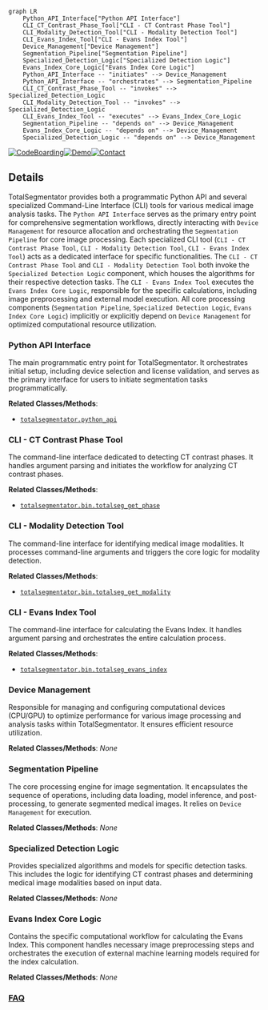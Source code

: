 ```mermaid
graph LR
    Python_API_Interface["Python API Interface"]
    CLI_CT_Contrast_Phase_Tool["CLI - CT Contrast Phase Tool"]
    CLI_Modality_Detection_Tool["CLI - Modality Detection Tool"]
    CLI_Evans_Index_Tool["CLI - Evans Index Tool"]
    Device_Management["Device Management"]
    Segmentation_Pipeline["Segmentation Pipeline"]
    Specialized_Detection_Logic["Specialized Detection Logic"]
    Evans_Index_Core_Logic["Evans Index Core Logic"]
    Python_API_Interface -- "initiates" --> Device_Management
    Python_API_Interface -- "orchestrates" --> Segmentation_Pipeline
    CLI_CT_Contrast_Phase_Tool -- "invokes" --> Specialized_Detection_Logic
    CLI_Modality_Detection_Tool -- "invokes" --> Specialized_Detection_Logic
    CLI_Evans_Index_Tool -- "executes" --> Evans_Index_Core_Logic
    Segmentation_Pipeline -- "depends on" --> Device_Management
    Evans_Index_Core_Logic -- "depends on" --> Device_Management
    Specialized_Detection_Logic -- "depends on" --> Device_Management
```

[![CodeBoarding](https://img.shields.io/badge/Generated%20by-CodeBoarding-9cf?style=flat-square)](https://github.com/CodeBoarding/GeneratedOnBoardings)[![Demo](https://img.shields.io/badge/Try%20our-Demo-blue?style=flat-square)](https://www.codeboarding.org/demo)[![Contact](https://img.shields.io/badge/Contact%20us%20-%20contact@codeboarding.org-lightgrey?style=flat-square)](mailto:contact@codeboarding.org)

## Details

TotalSegmentator provides both a programmatic Python API and several specialized Command-Line Interface (CLI) tools for various medical image analysis tasks. The `Python API Interface` serves as the primary entry point for comprehensive segmentation workflows, directly interacting with `Device Management` for resource allocation and orchestrating the `Segmentation Pipeline` for core image processing. Each specialized CLI tool (`CLI - CT Contrast Phase Tool`, `CLI - Modality Detection Tool`, `CLI - Evans Index Tool`) acts as a dedicated interface for specific functionalities. The `CLI - CT Contrast Phase Tool` and `CLI - Modality Detection Tool` both invoke the `Specialized Detection Logic` component, which houses the algorithms for their respective detection tasks. The `CLI - Evans Index Tool` executes the `Evans Index Core Logic`, responsible for the specific calculations, including image preprocessing and external model execution. All core processing components (`Segmentation Pipeline`, `Specialized Detection Logic`, `Evans Index Core Logic`) implicitly or explicitly depend on `Device Management` for optimized computational resource utilization.

### Python API Interface
The main programmatic entry point for TotalSegmentator. It orchestrates initial setup, including device selection and license validation, and serves as the primary interface for users to initiate segmentation tasks programmatically.


**Related Classes/Methods**:

- <a href="https://github.com/wasserth/TotalSegmentator/blob/master/totalsegmentator/python_api.py" target="_blank" rel="noopener noreferrer">`totalsegmentator.python_api`</a>


### CLI - CT Contrast Phase Tool
The command-line interface dedicated to detecting CT contrast phases. It handles argument parsing and initiates the workflow for analyzing CT contrast phases.


**Related Classes/Methods**:

- <a href="https://github.com/wasserth/TotalSegmentator/blob/master/totalsegmentator/bin/totalseg_get_phase.py" target="_blank" rel="noopener noreferrer">`totalsegmentator.bin.totalseg_get_phase`</a>


### CLI - Modality Detection Tool
The command-line interface for identifying medical image modalities. It processes command-line arguments and triggers the core logic for modality detection.


**Related Classes/Methods**:

- <a href="https://github.com/wasserth/TotalSegmentator/blob/master/totalsegmentator/bin/totalseg_get_modality.py" target="_blank" rel="noopener noreferrer">`totalsegmentator.bin.totalseg_get_modality`</a>


### CLI - Evans Index Tool
The command-line interface for calculating the Evans Index. It handles argument parsing and orchestrates the entire calculation process.


**Related Classes/Methods**:

- <a href="https://github.com/wasserth/TotalSegmentator/blob/master/totalsegmentator/bin/totalseg_evans_index.py" target="_blank" rel="noopener noreferrer">`totalsegmentator.bin.totalseg_evans_index`</a>


### Device Management
Responsible for managing and configuring computational devices (CPU/GPU) to optimize performance for various image processing and analysis tasks within TotalSegmentator. It ensures efficient resource utilization.


**Related Classes/Methods**: _None_

### Segmentation Pipeline
The core processing engine for image segmentation. It encapsulates the sequence of operations, including data loading, model inference, and post-processing, to generate segmented medical images. It relies on `Device Management` for execution.


**Related Classes/Methods**: _None_

### Specialized Detection Logic
Provides specialized algorithms and models for specific detection tasks. This includes the logic for identifying CT contrast phases and determining medical image modalities based on input data.


**Related Classes/Methods**: _None_

### Evans Index Core Logic
Contains the specific computational workflow for calculating the Evans Index. This component handles necessary image preprocessing steps and orchestrates the execution of external machine learning models required for the index calculation.


**Related Classes/Methods**: _None_



### [FAQ](https://github.com/CodeBoarding/GeneratedOnBoardings/tree/main?tab=readme-ov-file#faq)